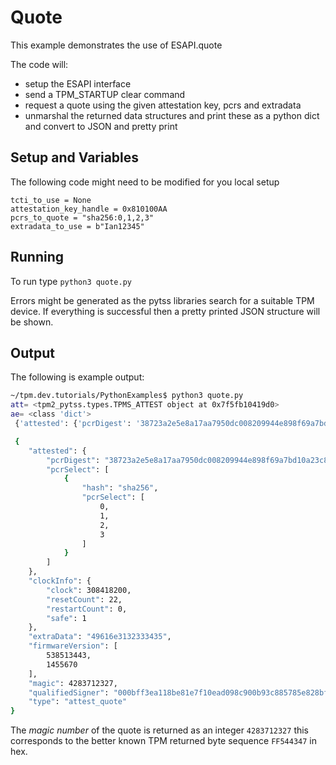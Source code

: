 # Quote

This example demonstrates the use of ESAPI.quote

The code will:

   * setup the ESAPI interface
   * send a TPM_STARTUP clear command
   * request a quote using the given attestation key, pcrs and extradata
   * unmarshal the returned data structures and print these as a python dict and convert to JSON and pretty print

## Setup and Variables

The following code might need to be modified for you local setup

```python3
tcti_to_use = None
attestation_key_handle = 0x810100AA
pcrs_to_quote = "sha256:0,1,2,3"
extradata_to_use = b"Ian12345"
```

## Running

To run type `python3 quote.py`

Errors might be generated as the pytss libraries search for a suitable TPM device. If everything is successful then a pretty printed JSON structure will be shown.

## Output

The following is example output:

```bash
~/tpm.dev.tutorials/PythonExamples$ python3 quote.py
att= <tpm2_pytss.types.TPMS_ATTEST object at 0x7f5fb10419d0>
ae= <class 'dict'> 
 {'attested': {'pcrDigest': '38723a2e5e8a17aa7950dc008209944e898f69a7bd10a23c839d341e935fd5ca', 'pcrSelect': [{'hash': 'sha256', 'pcrSelect': [0, 1, 2, 3]}]}, 'clockInfo': {'clock': 308418200, 'resetCount': 22, 'restartCount': 0, 'safe': 1}, 'extraData': '49616e3132333435', 'firmwareVersion': [538513443, 1455670], 'magic': 4283712327, 'qualifiedSigner': '000bff3ea118be81e7f10ead098c900b93c885785e828bf27d824a87add847b5ec56', 'type': 'attest_quote'}

 {
    "attested": {
        "pcrDigest": "38723a2e5e8a17aa7950dc008209944e898f69a7bd10a23c839d341e935fd5ca",
        "pcrSelect": [
            {
                "hash": "sha256",
                "pcrSelect": [
                    0,
                    1,
                    2,
                    3
                ]
            }
        ]
    },
    "clockInfo": {
        "clock": 308418200,
        "resetCount": 22,
        "restartCount": 0,
        "safe": 1
    },
    "extraData": "49616e3132333435",
    "firmwareVersion": [
        538513443,
        1455670
    ],
    "magic": 4283712327,
    "qualifiedSigner": "000bff3ea118be81e7f10ead098c900b93c885785e828bf27d824a87add847b5ec56",
    "type": "attest_quote"
}

```

The *magic number* of the quote is returned as an integer `4283712327` this corresponds to the better known TPM returned byte sequence `FF544347` in hex.